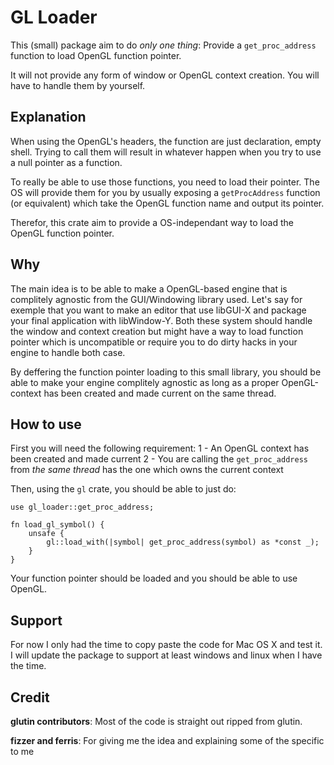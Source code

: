 # GL Loader

This (small) package aim to do *only one thing*: Provide a `get_proc_address` function to load OpenGL function pointer.

It will not provide any form of window or OpenGL context creation. You will have to handle them by yourself.

## Explanation

When using the OpenGL's headers, the function are just declaration, empty shell. 
Trying to call them will result in whatever happen when you try to use a null pointer as a function.

To really be able to use those functions, you need to load their pointer.
The OS will provide them for you by usually exposing a `getProcAddress` function (or equivalent) which take the OpenGL function name and output its pointer.

Therefor, this crate aim to provide a OS-independant way to load the OpenGL function pointer.

## Why 

The main idea is to be able to make a OpenGL-based engine that is complitely agnostic from the GUI/Windowing library used.
Let's say for exemple that you want to make an editor that use libGUI-X and package your final application with libWindow-Y. 
Both these system should handle the window and context creation but might have a way to load function pointer which is uncompatible or require you to do dirty hacks in your engine to handle both case.

By deffering the function pointer loading to this small library, you should be able to make your engine complitely agnostic as long as a proper OpenGL-context has been created and made current on the same thread.

## How to use

First you will need the following requirement:
1 - An OpenGL context has been created and made current
2 - You are calling the `get_proc_address` from *the same thread* has the one which owns the current context

Then, using the `gl` crate, you should be able to just do:
```
use gl_loader::get_proc_address;

fn load_gl_symbol() {
    unsafe {
        gl::load_with(|symbol| get_proc_address(symbol) as *const _);
    }
}
```

Your function pointer should be loaded and you should be able to use OpenGL.

## Support

For now I only had the time to copy paste the code for Mac OS X and test it.
I will update the package to support at least windows and linux when I have the time.

## Credit

**glutin contributors**: Most of the code is straight out ripped from glutin.

**fizzer and ferris**: For giving me the idea and explaining some of the specific to me